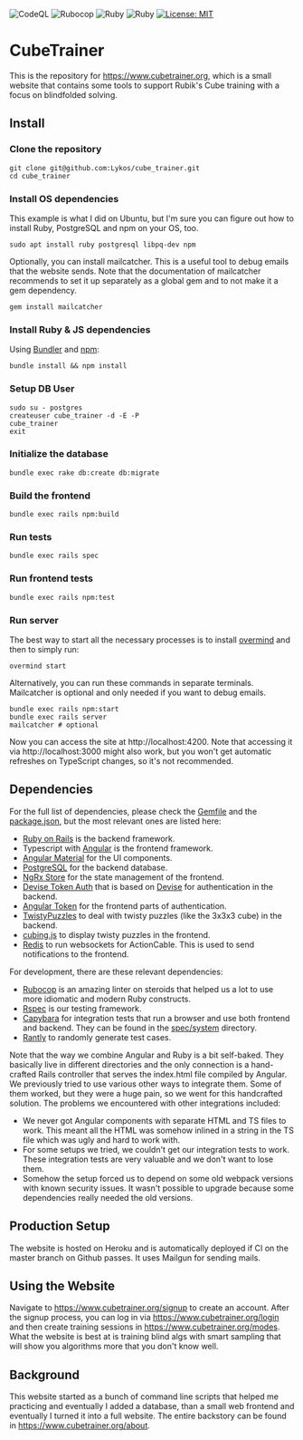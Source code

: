 ![CodeQL](https://github.com/Lykos/cube_trainer/workflows/CodeQL/badge.svg)
![Rubocop](https://github.com/Lykos/cube_trainer/workflows/Rubocop/badge.svg)
![Ruby](https://github.com/Lykos/cube_trainer/workflows/Ruby/badge.svg)
![Ruby](https://github.com/Lykos/cube_trainer/workflows/Typescript/badge.svg)
[![License: MIT](https://img.shields.io/badge/License-MIT-yellow.svg)](https://opensource.org/licenses/MIT)

# CubeTrainer

This is the repository for https://www.cubetrainer.org, which is a small website that contains some tools to support Rubik's Cube training with a focus on blindfolded solving.

## Install

### Clone the repository

```shell
git clone git@github.com:Lykos/cube_trainer.git
cd cube_trainer
```

### Install OS dependencies

This example is what I did on Ubuntu, but I'm sure you can figure out how to install
Ruby, PostgreSQL and npm on your OS, too.

```shell
sudo apt install ruby postgresql libpq-dev npm
```

Optionally, you can install mailcatcher. This is a useful tool to debug emails that the website sends. Note that the documentation of mailcatcher recommends to set it up separately as a global gem and to not make it a gem dependency.

```shell
gem install mailcatcher
```

### Install Ruby & JS dependencies

Using [Bundler](https://github.com/bundler/bundler) and [npm](https://github.com/npm/cli):

```shell
bundle install && npm install
```

### Setup DB User

```shell
sudo su - postgres
createuser cube_trainer -d -E -P
cube_trainer
exit
```

### Initialize the database

```shell
bundle exec rake db:create db:migrate
```

### Build the frontend

```shell
bundle exec rails npm:build
```

### Run tests

```shell
bundle exec rails spec
```

### Run frontend tests

```shell
bundle exec rails npm:test
```

### Run server

The best way to start all the necessary processes is to install [overmind](https://github.com/DarthSim/overmind) and then to simply run:

```shell
overmind start
```

Alternatively, you can run these commands in separate terminals. Mailcatcher is optional and only needed if you want to debug emails.

```shell
bundle exec rails npm:start
bundle exec rails server
mailcatcher # optional
```

Now you can access the site at http://localhost:4200. Note that accessing it via http://localhost:3000 might also work, but you won't get automatic refreshes on TypeScript changes, so it's not recommended.

## Dependencies

For the full list of dependencies, please check the [Gemfile](Gemfile) and the [package.json](package.json), but the most relevant ones are listed here:

* [Ruby on Rails](https://rubyonrails.org/) is the backend framework.
* Typescript with [Angular](https://angular.io/) is the frontend framework.
* [Angular Material](https://material.angular.io/) for the UI components.
* [PostgreSQL](https://www.postgresql.org/) for the backend database.
* [NgRx Store](https://ngrx.io/guide/store) for the state management of the frontend.
* [Devise Token Auth](https://github.com/lynndylanhurley/devise_token_auth) that is based on [Devise](https://github.com/heartcombo/devise) for authentication in the backend.
* [Angular Token](https://github.com/neroniaky/angular-token) for the frontend parts of authentication.
* [TwistyPuzzles](https://github.com/Lykos/twisty_puzzles) to deal with twisty puzzles (like the 3x3x3 cube) in the backend.
* [cubing.js](https://github.com/cubing/cubing.js) to display twisty puzzles in the frontend.
* [Redis](https://redis.io/) to run websockets for ActionCable. This is used to send notifications to the frontend.

For development, there are these relevant dependencies:

* [Rubocop](https://github.com/rubocop/rubocop) is an amazing linter on steroids that helped us a lot to use more idiomatic and modern Ruby constructs.
* [Rspec](https://rspec.info/) is our testing framework.
* [Capybara](https://github.com/teamcapybara/capybara) for integration tests that run a browser and use both frontend and backend. They can be found in the [spec/system](spec/system) directory.
* [Rantly](https://github.com/rantly-rb/rantly) to randomly generate test cases.

Note that the way we combine Angular and Ruby is a bit self-baked. They basically live in different directories and the only connection is a hand-crafted Rails controller that serves the index.html file compiled by Angular. We previously tried to use various other ways to integrate them. Some of them worked, but they were a huge pain, so we went for this handcrafted solution. The problems we encountered with other integrations included:

* We never got Angular components with separate HTML and TS files to work. This meant all the HTML was somehow inlined in a string in the TS file which was ugly and hard to work with.
* For some setups we tried, we couldn't get our integration tests to work. These integration tests are very valuable and we don't want to lose them.
* Somehow the setup forced us to depend on some old webpack versions with known security issues. It wasn't possible to upgrade because some dependencies really needed the old versions.

## Production Setup

The website is hosted on Heroku and is automatically deployed if CI on the master branch on Github passes. It uses Mailgun for sending mails.

## Using the Website

Navigate to https://www.cubetrainer.org/signup to create an account. After the signup process, you can log in via https://www.cubetrainer.org/login and then create training sessions in https://www.cubetrainer.org/modes. What the website is best at is training blind algs with smart sampling that will show you algorithms more that you don't know well.

## Background

This website started as a bunch of command line scripts that helped me practicing and eventually I added a database, than a small web frontend and eventually I turned it into a full website. The entire backstory can be found in https://www.cubetrainer.org/about.
